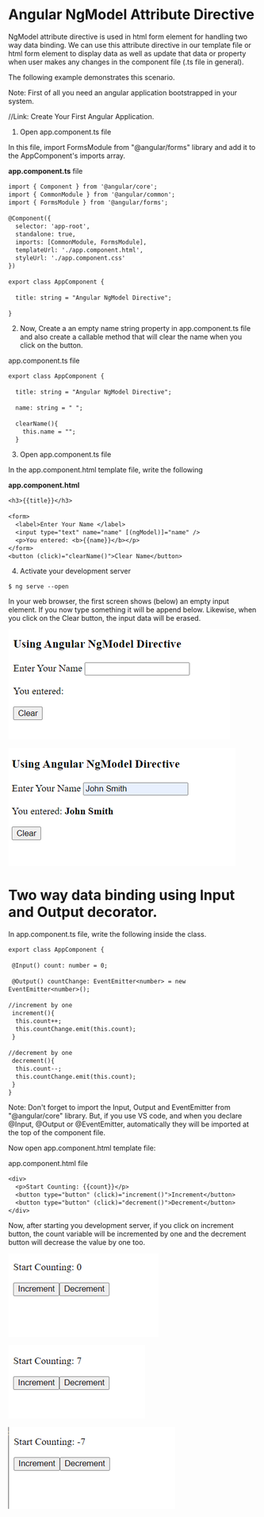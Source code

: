 # Angular NgModel Attribute Directive

NgModel attribute directive is used in html form element for handling two way data binding. We can use this attribute directive in our template file or html form element to display data as well as update that data or property when user makes any changes in the component file (.ts file in general).

The following example demonstrates this scenario.

Note: First of all you need an angular application bootstrapped in your system.

//Link: Create Your First Angular Application.

1. Open app.component.ts file

In this file, import FormsModule from "@angular/forms" library and add it to the AppComponent's imports array.

**app.component.ts** file
```
import { Component } from '@angular/core';
import { CommonModule } from '@angular/common';
import { FormsModule } from '@angular/forms';

@Component({
  selector: 'app-root',
  standalone: true,
  imports: [CommonModule, FormsModule],
  templateUrl: './app.component.html',
  styleUrl: './app.component.css'
})

export class AppComponent {

  title: string = "Angular NgModel Directive";

}
```

2. Now, Create a an empty name string property in app.component.ts file and also create a callable method that will clear the name when you click on the button.

app.component.ts file

```
export class AppComponent {

  title: string = "Angular NgModel Directive";
  
  name: string = " ";

  clearName(){
    this.name = "";
  }
```

3. Open app.component.ts file

In the app.component.html template file, write the following

**app.component.html**

```
<h3>{{title}}</h3>

<form>
  <label>Enter Your Name </label>
  <input type="text" name="name" [(ngModel)]="name" />
  <p>You entered: <b>{{name}}</b></p>
</form>
<button (click)="clearName()">Clear Name</button>
```

4. Activate your development server

```
$ ng serve --open
```

In your web browser, the first screen shows (below) an empty input element. If you now type something it will be append below. Likewise, when you click on the Clear button, the input data will be erased.


![alt text](image1.png)

![alt text](image2.png)


# Two way data binding using Input and Output decorator.

In app.component.ts file, write the following inside the class.

```
export class AppComponent {

 @Input() count: number = 0;

 @Output() countChange: EventEmitter<number> = new EventEmitter<number>();

//increment by one
 increment(){
  this.count++;
  this.countChange.emit(this.count);
 }

//decrement by one
 decrement(){
  this.count--;
  this.countChange.emit(this.count);
 }
}
```

Note: Don't forget to import the Input, Output and EventEmitter from "@angular/core" library. But, if you use VS code, and when you declare @Input, @Output or @EventEmitter, automatically they will be imported at the top of the component file.

Now open app.component.html template file:

app.component.html file

```
<div>
  <p>Start Counting: {{count}}</p>
  <button type="button" (click)="increment()">Increment</button>
  <button type="button" (click)="decrement()">Decrement</button>
</div>
```

Now, after starting you development server, if you click on increment button, the count variable will be incremented by one and the decrement button will decrease the value by one too.

![alt text](image3.png)

![alt text](image5.png)

![alt text](image4.png)